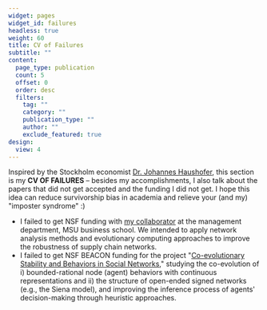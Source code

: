 ```yaml
---
widget: pages
widget_id: failures
headless: true
weight: 60
title: CV of Failures
subtitle: ""
content:
  page_type: publication
  count: 5
  offset: 0
  order: desc
  filters:
    tag: ""
    category: ""
    publication_type: ""
    author: ""
    exclude_featured: true
design:
  view: 4
---
```

Inspired by the Stockholm economist [Dr. Johannes Haushofer](https://www.uni-goettingen.de/de/document/download/bed2706fd34e29822004dbe29cd00bb5.pdf/Johannes_Haushofer_CV_of_Failures%5B1%5D.pdf), this section is my **CV OF FAILURES** – besides my accomplishments, I also talk about the papers that did not get accepted and the funding I did not get. I hope this idea can reduce survivorship bias in academia and relieve your (and my) "imposter syndrome" :)

* I failed to get NSF funding with [my collaborator](https://broad.msu.edu/profile/nairanan/) at the management department, MSU business school. We intended to apply network analysis methods and evolutionary computing approaches to improve the robustness of supply chain networks.
* I failed to get NSF BEACON funding for the project "[Co-evolutionary Stability and Behaviors in Social Networks](https://www.dropbox.com/s/0hzj22s53ca9oqi/NEAL_BANZHAF_BEACON11.pdf?dl=0)," studying the co-evolution of i) bounded-rational node (agent) behaviors with continuous representations and ii) the structure of open-ended signed networks (e.g., the Siena model), and improving the inference process of agents' decision-making through heuristic approaches.